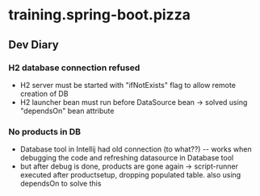 # training.spring-boot.pizza

## Dev Diary

### H2 database connection refused

- H2 server must be started with "ifNotExists" flag to allow remote creation of DB
- H2 launcher bean must run before DataSource bean -> solved using "dependsOn" bean attribute

### No products in DB

- Database tool in Intellij had old connection (to what??) -- works when debugging
the code and refreshing datasource in Database tool
- but after debug is done, products are gone again -> script-runner executed after productsetup,
dropping populated table. also using dependsOn to solve this
